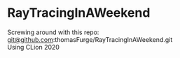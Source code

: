 # RayTracingInAWeekend  

Screwing around with this repo: git@github.com:thomasFurge/RayTracingInAWeekend.git  
Using CLion 2020
